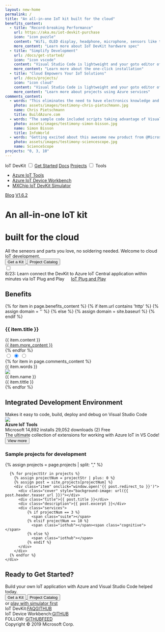 ```yaml
---
layout: new-home
permalink: /
title: "An all-in-one IoT kit built for the cloud"
benefits_content:
  - title: "Record-breaking Performance"
    url: https://aka.ms/iot-devkit-purchase
    icon: "icon puzzle"
    content: "Wifi, OLED display, headphone, microphone, sensors like temperature, humidity, motion, pressure, you will love how much time and money you save to build your best IoT project."
    more_content: "Learn more about IoT DevKit hardware spec"
  - title: "Simplify Development"
    url: /docs/get-started/
    icon: "icon vscode"
    content: "Visual Studio Code is lightweight and your goto editor of choice. It is your all-in-one tool from coding the first line to deploying to the cloud."
    more_content: "Learn more about the one-click installation"
  - title: "Cloud Empowers Your IoT Solutions"
    url: /docs/projects/
    icon: "icon cloud"
    content: "Visual Studio Code is lightweight and your goto editor of choice. It is your all-in-one tool from coding the first line to deploying to the cloud."
    more_content: "Learn more about projects using Azure services"
comments_content:
  - words: "This eliminates the need to have electronics knowledge and the need to do any wiring or soldering in order to get started prototyping IoT solutions."
    photo: assets/images/testimony-chris-pietschmann.jpg
    name: Chris Pietschmann
    title: BuildAzure.com
  - words: "The sample code included scripts taking advantage of Visual Studio Code’s built-in terminal, so I didn’t have to leave my IDE to use the Azure Portal."
    photo: assets/images/testimony-simon-bisson.jpg
    name: Simon Bisson
    title: InfoWorld
  - words: "Getting excited about this awesome new product from @MicrosoftIoT build a #Cloud powered #IoT app in mins!"
    photo: assets/images/testimony-sciencescope.jpg
    name: ScienceScope
projects: "0, 3, 10"
---
```

<div id="nav">
  <span class="title">IoT DevKit</span>
  <input type="checkbox" id="menu-switch">
  <label class="menu-switch" for="menu-switch"></label>
  <span class="menu">
    <label class="menu-switch" for="menu-switch"></label>
    <a href="https://aka.ms/devkit/tutorial/start" class="item">Get Started</a>
    <a href="{{ site.baseurl }}/docs/projects/" class="item">Docs</a>
    <a href="{{ site.baseurl }}/docs/projects/" class="item">Projects</a>
    <span class="item dropdown">
      <input type="checkbox" />
      <span class="inner-text">Tools</span>
      <ul class="dropdown-list">
        <li class="dropdown-item"><a href="https://aka.ms/azure-iot-tools">Azure IoT Tools</a></li>
        <li class="dropdown-item"><a href="https://aka.ms/iot-workbench">Azure IoT Device Workbench</a></li>
        <li class="dropdown-item"><a href="https://aka.ms/iot-devkit-simulator">MXChip IoT DevKit Simulator</a></li>
      </ul>
    </span>
    <a href="https://devblogs.microsoft.com/iotdev/" class="item">Blog</a>
    <a href="{{ site.baseurl }}/versions/" class="version">V1.6.2</a>
  </span>
</div>

<div class="header">
  <div class="inner">
    <div class="content">
      <h1>A<span id="typing">n all-in-one</span> IoT kit</h1>
      <h1>built for the cloud</h1>
      <div class="description">All the seneors and parts you love, no soldering needed. Welcome to cloud IoT
        development.</div>
      <div class="button-group">
      <a href="https://aka.ms/iot-devkit-purchase">
        <button class="btn primary"><span>Get a Kit</span></button>
      </a>
      <a href="{{ site.baseurl }}/docs/projects/">
        <button class="btn outline"><span>Project Catalog</span></button>
      </a>
      </div>
      <div class="devkit">
        <input type="checkbox">
        <div class="back"></div>
        <div class="front"></div>
      </div>
      <a class="certified"
        href="https://catalog.azureiotsolutions.com/details?title=MXChip-IoT-DevKit&source=home-page"
        target="_blank"></a>
    </div>
  </div>
</div>

<div class="notification">
  <div class="inner">
    <span class="badge orange" data-text="What's New"></span>
    8/23: Learn connect the DevKit to Azure IoT Central application within minutes via IoT Plug and Play &emsp; <a href="https://docs.microsoft.com/en-us/azure/iot-central/howto-connect-devkit-pnp">IoT Plug and Play</a>
  </div>
</div>

<div class="benefits">
  <div class="inner">
    <h2>Benefits</h2>
    <div class="details">
      {% for item in page.benefits_content %}
        {% if item.url contains 'http' %}
          {% assign domain = '' %}
        {% else %}
          {% assign domain = site.baseurl %}
        {% endif %}
        <div class="item">
          <div class="{{ item.icon }}"></div>
          <h3>{{ item.title }}</h3>
          <div class="content">{{ item.content }}</div>
          <div class="more">
            <a href="{{ domain }}{{ item.url }}">{{ item.more_content }}</a>
          </div>
        </div>
      {% endfor %}
    </div>
  </div>
</div>

<div class="feedbacks">
  <div class="inner">
    <!-- <h2>Testimonial</h2> -->
    <div class="slider-outer">
      <input type="radio" id="feedback1" name="feedback-slider">
      <input type="radio" id="feedback2" name="feedback-slider" checked>
      <input type="radio" id="feedback3" name="feedback-slider">
      <div class="slider">
      {% for item in page.comments_content %}
        <div class="talk-box">
          <div class="words">{{ item.words }}</div>
          <div class="author">
            <img src="{{ item.photo }}">
            <div class="info">
              <div class="name">{{ item.name }}</div>
              <div class="org">{{ item.tittle }}</div>
            </div>
          </div>
        </div>
      {% endfor %}
      </div>
      <div class="arrow">
        <label for="feedback1" class="left"></label>
        <label for="feedback1" class="right"></label>
        <label for="feedback2" class="left"></label>
        <label for="feedback2" class="right"></label>
        <label for="feedback3" class="left"></label>
        <label for="feedback3" class="right"></label>
      </div>
    </div>
  </div>
</div>

<div class="environment">
  <div class="inner">
    <h2>Integrated Development Environment</h2>
    <div class="subtitle">
      Makes it easy to code, build, deploy and debug on Visual Studio Code
    </div>
    <div class="extension">
      <img src="assets/images/pack.png" class="icon">
      <div class="info">
        <div class="title"><strong>Azure IoT Tools</strong></div>
        <div class="meta">
          <span class="publisher">Microsoft</span>
          <span class="installs">14,892 installs</span>
          <span class="downloads">29,052 downloads</span>
          <span class="star star5">(2)</span>
          <span class="free">Free</span>
        </div>
        <div class="description">
          The ultimate collection of extensions for working with Azure IoT in VS Code!
        </div>
        <div class="button">
          <a href="https://aka.ms/azure-iot-tools">
          <button class="btn primary"><span>View more</span></button>
          </a>
        </div>
      </div>
    </div>
    <h3>Sample projects for development</h3>
    <div class="gallery">
      {% assign projects = page.projects | split: "," %}

      {% for projectStr in projects %}
        {% assign projectNum = projectStr | plus: 0 %}
        {% assign post = site.projects[projectNum] %}
        <div class="item" onclick="window.open('{{ post.redirect_to }}')">
          <div class="cover" style="background-image: url({{ post.header.teaser_url }})"></div>
          <div class="title">{{ post.title }}</div>
          <div class="description">{{ post.excerpt }}</div>
          <div class="services">
              {% if projectNum == 3 %}
                <span class="suite"></span>
              {% elsif projectNum == 10 %}
                <span class="iothub"></span><span class="cognitive"></span>
              {% else %}
                <span class="iothub"></span>
              {% endif %}
          </div>
        </div>
      {% endfor %}
    </div>
  </div>
</div>

<div class="ready">
  <div class="inner">
    <h2>Ready to Get Started?</h2>
    <div class="moto">Build your own IoT application with Azure and Visual Studio Code helped today.</div>
    <div class="button-group">
      <a href="https://aka.ms/iot-devkit-purchase">
        <button class="btn primary"><span>Get a Kit</span></button>
      </a>
      <a href="{{ site.baseurl }}/docs/projects/">
        <button class="btn outline"><span>Project Catalog</span></button>
      </a>
    </div>
    <div class="simulator">or <a href="https://aka.ms/iot-devkit-simulator">play with simulator first</a></div>
  </div>
</div>

<div class="community">
  <div class="inner">
    <!-- <h2>Community</h2> -->
    <div class="list">
      <div class="item">IoT DevKit:<a href="#">FAQ</a><a href="#" class="github">GITHUB</a><a href="#" class="gitter devkit"></a></div>
      <div class="item">IoT Device Workbench:<a href="#" class="github">GITHUB</a><a href="#" class="gitter workbench"></a></div>
    </div>
  </div>
</div>

<div class="footer">
  <div class="social">
    FOLLOW: <a href="#" class="github">GITHUB</a><a href="#" class="feed">FEED</a>
  </div>
  <div class="copyright">
    Copyright &copy; 2019 Microsoft Corp.
  </div>
</div>
